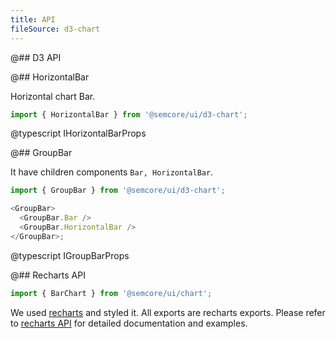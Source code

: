 ```yaml
---
title: API
fileSource: d3-chart
---
```


@## D3 API

@## HorizontalBar

Horizontal chart Bar.

```js
import { HorizontalBar } from '@semcore/ui/d3-chart';
```

@typescript IHorizontalBarProps

@## GroupBar

It have children components `Bar, HorizontalBar`.

```js
import { GroupBar } from '@semcore/ui/d3-chart';

<GroupBar>
  <GroupBar.Bar />
  <GroupBar.HorizontalBar />
</GroupBar>;
```

@typescript IGroupBarProps

@## Recharts API

```js
import { BarChart } from '@semcore/ui/chart';
```

We used [recharts](http://recharts.org) and styled it. All exports are recharts exports. Please refer to [recharts API](http://recharts.org/en-US/api) for detailed documentation and examples.

